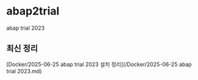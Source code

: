 # abap2trial

abap trial 2023

## 최신 정리

[Docker/2025-06-25 abap trial 2023 설치 정리](/Docker/2025-06-25 abap trial 2023.md)

